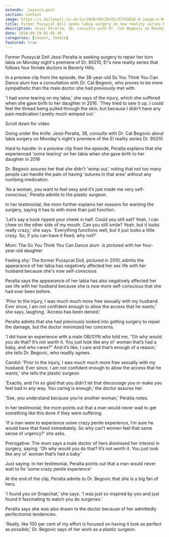 ```yaml
---
extends: _layouts.post
section: content
image: https://i.dailymail.co.uk/1s/2020/09/29/01/33743026-0-image-a-49_1601339749935.jpg 
title: Former Pussycat Doll seeks labia surgery on new reality series Dr. 90210 
description: Jessi Peralta, 38, consults with Dr. Cat Begovic on Mondays nights premiere of the E! reality series Dr. 90210, which follows four female doctors in Beverly Hills. 
date: 2020-09-29-02-05-49 
categories: [latest, female] 
featured: true 
--- 
```

Former Pussycat Doll Jessi Peralta is seeking surgery to repair her torn labia on Monday night's premiere of Dr. 90210, E!'s new reality series that follows four female doctors in Beverly Hills.  

In a preview clip from the episode, the 38-year-old So You Think You Can Dance alum has a consultation with Dr. Cat Begovic, who proves to be more sympathetic than the male doctor she had previously met with. 

'I had some tearing on my labia,' she says of the injury, which she suffered when she gave birth to her daughter in 2016. 'They tried to sew it up. I could feel the thread being pulled through the skin, but because I didn’t have any pain medication I pretty much wimped out.'

Scroll down for video  

Going under the knife: Jessi Peralta, 38, consults with Dr. Cat Begovic about labia surgery on Monday's night's premiere of the E! reality series Dr. 90210

Hard to handle: In a preview clip from the episode, Peralta explains that she experienced 'some tearing' on her labia when she gave birth to her daughter in 2016

Dr. Begovic assures her that she didn't 'wimp out,' noting that not too many people can handle the pain of having 'sutures in that area' without any numbing medication.  

'As a woman, you want to feel sexy and it’s just made me very self-conscious,' Peralta admits to the plastic surgeon. 

In her testimonial, the mom further explains her reasons for wanting the surgery, saying it has to with more than just function.  

'Let’s say a hook ripped your cheek in half. Could you still eat? Yeah, I can chew on the other side of my mouth. Can you still smile? Yeah, but it looks really crazy,' she says. 'Everything functions well, but it just looks a little crazy. So, if you can have it fixed, why not?'

Mom: The So You Think You Can Dance alum  is pictured with her four-year-old daughter 

Feeling shy: The former Pussycat Doll, pictured in 2010, admits the appearance of her labia has negatively affected her sex life with her husband because she's now self-conscious

Peralta says the appearance of her labia has also negatively affected her sex life with her husband because she is now more self-conscious that she had ever been before.

'Prior to the injury, I was much much more free sexually with my husband. Ever since, I am not confident enough to allow the access that he wants,' she says, laughing. 'Access has been denied.' 

Peralta admits that she had previously looked into getting surgery to repair the damage, but the doctor minimized her concerns. 

'I did have an experience with a male OB/GYN who told me, "Oh why would you do that? It’s not worth it. You just look like any ol' woman that’s had a baby, and who cares?" And it’s like, I care and that’s enough of a reason,' she tells Dr. Begovic, who readily agrees. 

Candid: 'Prior to the injury, I was much much more free sexually with my husband. Ever since, I am not confident enough to allow the access that he wants,' she tells the plastic surgeon 

'Exactly, and I’m so glad that you didn’t let that discourage you or make you feel bad in any way. You caring is enough,' the doctor assures her.

'See, you understand because you’re another woman,' Peralta notes. 

In her testimonial, the mom points out that a man would never wait to get something like this done if they were suffering. 

'If a man were to experience some crazy penile experience, I’m sure he would have that fixed immediately. So why can’t women feel that same sense of urgency?' she asks. 

Prerogative: The mom says a male doctor of hers dismissed her interest in surgery, saying: 'Oh why would you do that? It’s not worth it. You just look like any ol' woman that’s had a baby'

Just saying: In her testimonial, Peralta points out that a man would never wait to fix 'some crazy penile experience' 

At the end of the clip, Peralta admits to Dr. Begovic that she is a big fan of hers. 

'I found you on Snapchat,' she says. 'I was just so inspired by you and just found it fascinating to watch you do surgeries.'

Peralta says she was also drawn to the doctor because of her admittedly perfectionist tendencies.    

'Really, like 100 per cent of my effort is focused on having it look as perfect as possible,' Dr. Begovic says of her work as a plastic surgeon. 

